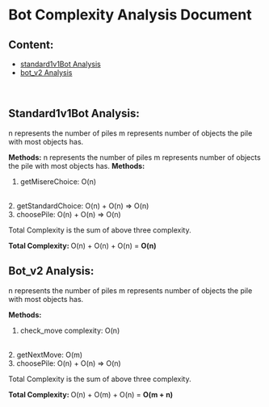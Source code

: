 # Bot Complexity Analysis Document

## Content:
 * [standard1v1Bot Analysis](#standard1v1bot-analysis)
 * [bot_v2 Analysis](#bot_v2-analysis)

<br>

## <b>Standard1v1Bot Analysis:</b>
n represents the number of piles
m represents number of objects the pile with most objects has. <br>

<Strong>Methods:</strong>
n represents the number of piles
m represents number of objects the pile with most objects has.
<Strong>Methods:</strong>
<br>
1. getMisereChoice: O(n)
<br>
2. getStandardChoice: O(n) + O(n) => O(n)
<br> 
3.  choosePile: O(n) + O(n) => O(n)
<br>

Total Complexity is the sum of above three complexity.

<b>Total Complexity: </b> O(n) + O(n) + O(n) = <b>O(n) </b>
<br>

## <b>Bot_v2 Analysis:</b>
n represents the number of piles
m represents number of objects the pile with most objects has. <br>

<Strong>Methods:</strong>
1. check_move complexity: O(n) 
<br>
2. getNextMove: O(m)
<br> 
3.  choosePile: O(n) + O(n) => O(n)

Total Complexity is the sum of above three complexity.

<b>Total Complexity: </b> O(n) + O(m) + O(n) = <b>O(m + n) </b>